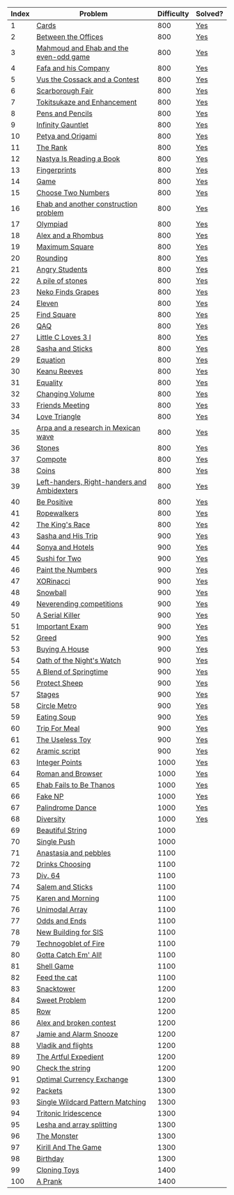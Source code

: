 | Index | Problem | Difficulty | Solved? |
| --- | --- | --- | --- |
| 1 | [Cards](https://codeforces.com/problemset/problem/1220/A) | 800 | [Yes](https://codeforces.com/contest/1220/submission/88893488) |
| 2 | [Between the Offices](https://codeforces.com/problemset/problem/867/A) | 800 | [Yes](https://codeforces.com/contest/867/submission/89197870) |
| 3 | [Mahmoud and Ehab and the even-odd game](https://codeforces.com/problemset/problem/959/A) | 800 | [Yes](https://codeforces.com/contest/959/submission/89392197) |
| 4 | [Fafa and his Company](https://codeforces.com/problemset/problem/935/A) | 800 | [Yes](https://codeforces.com/contest/935/submission/89398158) |
| 5 | [Vus the Cossack and a Contest](https://codeforces.com/problemset/problem/1186/A) | 800 | [Yes](https://codeforces.com/contest/1186/submission/89402484) |
| 6 | [Scarborough Fair](https://codeforces.com/problemset/problem/897/A) | 800 | [Yes](https://codeforces.com/contest/897/submission/89454235) |
| 7 | [Tokitsukaze and Enhancement](https://codeforces.com/problemset/problem/1191/A) | 800 | [Yes](https://codeforces.com/contest/1191/submission/89466095) |
| 8 | [Pens and Pencils](https://codeforces.com/problemset/problem/1244/A) | 800 | [Yes](https://codeforces.com/contest/1244/submission/89516198) |
| 9 | [Infinity Gauntlet](https://codeforces.com/problemset/problem/987/A) | 800 | [Yes](https://codeforces.com/contest/987/submission/89530158) |
| 10 | [Petya and Origami](https://codeforces.com/problemset/problem/1080/A) | 800 | [Yes](https://codeforces.com/contest/1080/submission/89530224) |
| 11 | [The Rank](https://codeforces.com/problemset/problem/1017/A) | 800 | [Yes](https://codeforces.com/contest/1017/submission/89722888) |
| 12 | [Nastya Is Reading a Book](https://codeforces.com/problemset/problem/1136/A) | 800 | [Yes](https://codeforces.com/contest/1136/submission/89724405) |
| 13 | [Fingerprints](https://codeforces.com/problemset/problem/994/A) | 800 | [Yes](https://codeforces.com/contest/994/submission/89728688) |
| 14 | [Game](https://codeforces.com/problemset/problem/984/A) | 800 | [Yes](https://codeforces.com/contest/984/submission/98487663) |
| 15 | [Choose Two Numbers](https://codeforces.com/problemset/problem/1206/A) | 800 | [Yes](https://codeforces.com/contest/1206/submission/98579294) |
| 16 | [Ehab and another construction problem](https://codeforces.com/problemset/problem/1088/A) | 800 | [Yes](https://codeforces.com/contest/1088/submission/98566694) |
| 17 | [Olympiad](https://codeforces.com/problemset/problem/937/A) | 800 | [Yes](https://codeforces.com/contest/937/submission/98577353) |
| 18 | [Alex and a Rhombus](https://codeforces.com/problemset/problem/1180/A) | 800 | [Yes](https://codeforces.com/contest/1180/submission/98683676) |
| 19 | [Maximum Square](https://codeforces.com/problemset/problem/1243/A) | 800 | [Yes](https://codeforces.com/contest/1243/submission/98752964) |
| 20 | [Rounding](https://codeforces.com/problemset/problem/898/A) | 800 | [Yes](https://codeforces.com/contest/898/submission/98721392) |
| 21 | [Angry Students](https://codeforces.com/problemset/problem/1287/A) | 800 | [Yes](https://codeforces.com/contest/1287/submission/98978955) |
| 22 | [A pile of stones](https://codeforces.com/problemset/problem/1159/A) | 800 | [Yes](https://codeforces.com/contest/1159/submission/98940887) |
| 23 | [Neko Finds Grapes](https://codeforces.com/problemset/problem/1152/A) | 800 | [Yes](https://codeforces.com/contest/1152/submission/99314735) |
| 24 | [Eleven](https://codeforces.com/problemset/problem/918/A) | 800 | [Yes](https://codeforces.com/contest/918/submission/99980692) |
| 25 | [Find Square](https://codeforces.com/problemset/problem/1028/A) | 800 | [Yes](https://codeforces.com/contest/1028/submission/99738127) |
| 26 | [QAQ](https://codeforces.com/problemset/problem/894/A) | 800 | [Yes](https://codeforces.com/contest/894/submission/99794565) |
| 27 | [Little C Loves 3 I](https://codeforces.com/problemset/problem/1047/A) | 800 | [Yes](https://codeforces.com/contest/1047/submission/99988692) |
| 28 | [Sasha and Sticks](https://codeforces.com/problemset/problem/832/A) | 800 | [Yes](https://codeforces.com/contest/832/submission/100294911) |
| 29 | [Equation](https://codeforces.com/problemset/problem/1269/A) | 800 | [Yes](https://codeforces.com/contest/1269/submission/100292121) |
| 30 | [Keanu Reeves](https://codeforces.com/problemset/problem/1189/A) | 800 | [Yes](https://codeforces.com/contest/1189/submission/101093190) |
| 31 | [Equality](https://codeforces.com/problemset/problem/1038/A) | 800 | [Yes](https://codeforces.com/contest/1038/submission/100829380) |
| 32 | [Changing Volume](https://codeforces.com/problemset/problem/1255/A) | 800 | [Yes](https://codeforces.com/contest/1255/submission/100837281) |
| 33 | [Friends Meeting](https://codeforces.com/problemset/problem/931/A) | 800 | [Yes](https://codeforces.com/contest/931/submission/101453059) |
| 34 | [Love Triangle](https://codeforces.com/problemset/problem/939/A) | 800 | [Yes](https://codeforces.com/contest/939/submission/102338236) |
| 35 | [Arpa and a research in Mexican wave](https://codeforces.com/problemset/problem/851/A) | 800 | [Yes](https://codeforces.com/contest/851/submission/101444352) |
| 36 | [Stones](https://codeforces.com/problemset/problem/1236/A) | 800 | [Yes](https://codeforces.com/contest/1236/submission/102140845) |
| 37 | [Compote](https://codeforces.com/problemset/problem/746/A) | 800 | [Yes](https://codeforces.com/contest/746/submission/102296127) |
| 38 | [Coins](https://codeforces.com/problemset/problem/1061/A) | 800 | [Yes](https://codeforces.com/contest/1061/submission/102117234) |
| 39 | [Left-handers, Right-handers and Ambidexters](https://codeforces.com/problemset/problem/950/A) | 800 | [Yes](https://codeforces.com/contest/950/submission/102409962) |
| 40 | [Be Positive](https://codeforces.com/problemset/problem/1130/A) | 800 | [Yes](https://codeforces.com/contest/1130/submission/103452502) |
| 41 | [Ropewalkers](https://codeforces.com/problemset/problem/1185/A) | 800 | [Yes](https://codeforces.com/contest/1185/submission/103904909) |
| 42 | [The King's Race](https://codeforces.com/problemset/problem/1075/A) | 800 | [Yes](https://codeforces.com/contest/1075/submission/105244331) |
| 43 | [Sasha and His Trip](https://codeforces.com/problemset/problem/1113/A) | 900 | [Yes](https://codeforces.com/contest/1113/submission/102544401) |
| 44 | [Sonya and Hotels](https://codeforces.com/problemset/problem/1004/A) | 900 | [Yes](https://codeforces.com/contest/1004/submission/103382636) |
| 45 | [Sushi for Two](https://codeforces.com/problemset/problem/1138/A) | 900 | [Yes](https://codeforces.com/contest/1138/submission/103984414) |
| 46 | [Paint the Numbers](https://codeforces.com/problemset/problem/1209/A) | 900 | [Yes](https://codeforces.com/contest/1209/submission/104055377) |
| 47 | [XORinacci](https://codeforces.com/problemset/problem/1208/A) | 900 | [Yes](https://codeforces.com/contest/1208/submission/104036162) |
| 48 | [Snowball](https://codeforces.com/problemset/problem/1099/A) | 900 | [Yes](https://codeforces.com/contest/1099/submission/104338160) |
| 49 | [Neverending competitions](https://codeforces.com/problemset/problem/765/A) | 900 | [Yes](https://codeforces.com/contest/765/submission/104357132) |
| 50 | [A Serial Killer](https://codeforces.com/problemset/problem/776/A) | 900 | [Yes](https://codeforces.com/contest/776/submission/105173449) |
| 51 | [Important Exam](https://codeforces.com/problemset/problem/1201/A) | 900 | [Yes](https://codeforces.com/contest/1201/submission/104583627) |
| 52 | [Greed](https://codeforces.com/problemset/problem/892/A) | 900 | [Yes](https://codeforces.com/contest/892/submission/106672309) |
| 53 | [Buying A House](https://codeforces.com/problemset/problem/796/A) | 900 | [Yes](https://codeforces.com/contest/796/submission/106688967) |
| 54 | [Oath of the Night's Watch](https://codeforces.com/problemset/problem/768/A) | 900 | [Yes](https://codeforces.com/contest/768/submission/106693506) |
| 55 | [A Blend of Springtime](https://codeforces.com/problemset/problem/989/A) | 900 | [Yes](https://codeforces.com/contest/989/submission/106842537) |
| 56 | [Protect Sheep](https://codeforces.com/problemset/problem/948/A) | 900 | [Yes](https://codeforces.com/contest/948/submission/108205353) |
| 57 | [Stages](https://codeforces.com/problemset/problem/1011/A) | 900 | [Yes](https://codeforces.com/contest/1011/submission/109770383) |
| 58 | [Circle Metro](https://codeforces.com/problemset/problem/1169/A) | 900 | [Yes](https://codeforces.com/contest/1169/submission/109804919) |
| 59 | [Eating Soup](https://codeforces.com/problemset/problem/1163/A) | 900 | [Yes](https://codeforces.com/contest/1163/submission/109861812) |
| 60 | [Trip For Meal](https://codeforces.com/problemset/problem/876/A) | 900 | [Yes](https://codeforces.com/contest/876/submission/110462358) |
| 61 | [The Useless Toy](https://codeforces.com/problemset/problem/834/A) | 900 | [Yes](https://codeforces.com/contest/834/submission/110741262) |
| 62 | [Aramic script](https://codeforces.com/problemset/problem/975/A) | 900 | [Yes](https://codeforces.com/contest/975/submission/111300454) |
| 63 | [Integer Points](https://codeforces.com/problemset/problem/1248/A) | 1000 | [Yes](https://codeforces.com/contest/1248/submission/105156546) |
| 64 | [Roman and Browser](https://codeforces.com/problemset/problem/1100/A) | 1000 | [Yes](https://codeforces.com/contest/1100/submission/106852209) |
| 65 | [Ehab Fails to Be Thanos](https://codeforces.com/problemset/problem/1174/A) | 1000 | [Yes](https://codeforces.com/contest/1174/submission/107476590) |
| 66 | [Fake NP](https://codeforces.com/problemset/problem/805/A) | 1000 | [Yes](https://codeforces.com/contest/805/submission/107461990) |
| 67 | [Palindrome Dance](https://codeforces.com/problemset/problem/1040/A) | 1000 | [Yes](https://codeforces.com/contest/1040/submission/110124017) |
| 68 | [Diversity](https://codeforces.com/problemset/problem/844/A) | 1000 | [Yes](https://codeforces.com/contest/844/submission/111376924) |
| 69 | [Beautiful String](https://codeforces.com/problemset/problem/1265/A) | 1000 |  |
| 70 | [Single Push](https://codeforces.com/problemset/problem/1253/A) | 1000 |  |
| 71 | [Anastasia and pebbles](https://codeforces.com/problemset/problem/789/A) | 1100 |  |
| 72 | [Drinks Choosing](https://codeforces.com/problemset/problem/1195/A) | 1100 |  |
| 73 | [Div. 64](https://codeforces.com/problemset/problem/887/A) | 1100 |  |
| 74 | [Salem and Sticks ](https://codeforces.com/problemset/problem/1105/A) | 1100 |  |
| 75 | [Karen and Morning](https://codeforces.com/problemset/problem/816/A) | 1100 |  |
| 76 | [Unimodal Array](https://codeforces.com/problemset/problem/831/A) | 1100 |  |
| 77 | [Odds and Ends](https://codeforces.com/problemset/problem/849/A) | 1100 |  |
| 78 | [New Building for SIS](https://codeforces.com/problemset/problem/1020/A) | 1100 |  |
| 79 | [Technogoblet of Fire](https://codeforces.com/problemset/problem/1121/A) | 1100 |  |
| 80 | [Gotta Catch Em' All!](https://codeforces.com/problemset/problem/757/A) | 1100 |  |
| 81 | [Shell Game](https://codeforces.com/problemset/problem/777/A) | 1100 |  |
| 82 | [Feed the cat](https://codeforces.com/problemset/problem/955/A) | 1100 |  |
| 83 | [Snacktower](https://codeforces.com/problemset/problem/767/A) | 1200 |  |
| 84 | [Sweet Problem](https://codeforces.com/problemset/problem/1263/A) | 1200 |  |
| 85 | [Row](https://codeforces.com/problemset/problem/982/A) | 1200 |  |
| 86 | [Alex and broken contest](https://codeforces.com/problemset/problem/877/A) | 1200 |  |
| 87 | [Jamie and Alarm Snooze](https://codeforces.com/problemset/problem/916/A) | 1200 |  |
| 88 | [Vladik and flights](https://codeforces.com/problemset/problem/743/A) | 1200 |  |
| 89 | [The Artful Expedient](https://codeforces.com/problemset/problem/869/A) | 1200 |  |
| 90 | [Check the string](https://codeforces.com/problemset/problem/960/A) | 1200 |  |
| 91 | [Optimal Currency Exchange](https://codeforces.com/problemset/problem/1214/A) | 1300 |  |
| 92 | [Packets](https://codeforces.com/problemset/problem/1037/A) | 1300 |  |
| 93 | [Single Wildcard Pattern Matching](https://codeforces.com/problemset/problem/1023/A) | 1300 |  |
| 94 | [Tritonic Iridescence](https://codeforces.com/problemset/problem/957/A) | 1300 |  |
| 95 | [Lesha and array splitting](https://codeforces.com/problemset/problem/754/A) | 1300 |  |
| 96 | [The Monster](https://codeforces.com/problemset/problem/787/A) | 1300 |  |
| 97 | [Kirill And The Game](https://codeforces.com/problemset/problem/842/A) | 1300 |  |
| 98 | [Birthday](https://codeforces.com/problemset/problem/1068/A) | 1300 |  |
| 99 | [Cloning Toys](https://codeforces.com/problemset/problem/922/A) | 1400 |  |
| 100 | [A Prank](https://codeforces.com/problemset/problem/1062/A) | 1400 |  |
